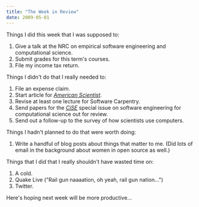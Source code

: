 ```yaml
---
title: "The Week in Review"
date: 2009-05-01
---
```

Things I did this week that I was supposed to:
<ol>
  <li>Give a talk at the NRC on empirical software engineering and computational science.</li>
  <li>Submit grades for this term's courses.</li>
  <li>File my income tax return.</li>
</ol>
Things I didn't do that I really needed to:
<ol>
  <li>File an expense claim.</li>
  <li>Start article for <a href="http://www.amsci.org"><em>American Scientist</em></a>.</li>
  <li>Revise at least one lecture for Software Carpentry.</li>
  <li>Send papers for the <a href="http://cise.aip.org/"><em>CiSE</em></a> special issue on software engineering for computational science out for review.</li>
  <li>Send out a follow-up to the survey of how scientists use computers.</li>
</ol>
Things I hadn't planned to do that were worth doing:
<ol>
  <li>Write a handful of blog posts about things that matter to me.  (Did lots of email in the background about women in open source as well.)</li>
</ol>
Things that I did that I really shouldn't have wasted time on:
<ol>
  <li>A cold.</li>
  <li>Quake Live ("Rail gun naaaation, oh yeah, rail gun nation…")</li>
  <li>Twitter.</li>
</ol>
Here's hoping next week will be more productive…
